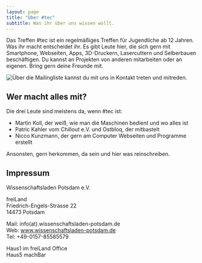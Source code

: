 ```yaml
---
layout: page
title: "Über #tec"
subtitle: Was ihr über uns wissen wollt.
---
```


Das Treffen #tec ist ein regelmäßiges Treffen für Jugendliche ab 12 Jahren.
Was ihr macht entscheidet ihr.
Es gibt Leute hier, die sich gern mit Smartphone, Webseiten, Apps, 3D-Druckern, Lasercuttern und Selberbauen beschäftigen.
Du kannst an Projekten von anderen mitarbeiten oder an eigenen.
Bring gern deine Freunde mit.

![Über die Mailingliste](https://groups.google.com/forum/#!forum/hashtec) kannst du mit uns in Kontakt treten und mitreden.

## Wer macht alles mit?

Die drei Leute sind meistens da, wenn #tec ist:

- Martin Koll, der weiß, wie man die Maschinen bedient und wo alles ist
- Patric Kahler vom Chillout e.V. und Ostbloq, der mitbastelt
- Nicco Kunzmann, der gern am Computer Webseiten und Programme erstellt

Ansonsten, gern herkommen, da sein und hier was reinschreiben.

## Impressum

Wissenschaftsladen Potsdam e.V.

freiLand  
Friedrich-Engels-Strasse 22  
14473 Potsdam

Mail: info(at).wissenschaftsladen-potsdam.de  
Web: www.wissenschaftsladen-potsdam.de  
Tel: +49-0157-85585579  

Haus1 im freiLand Office  
Haus5 machBar


